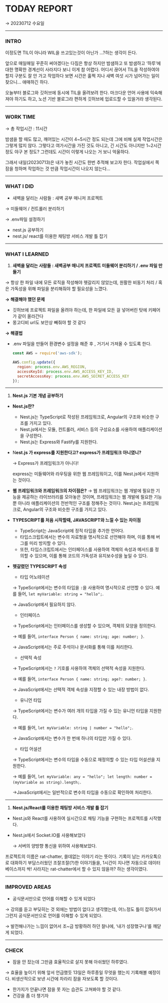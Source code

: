 # TODAY REPORT

→ 20230712 수요일

---

### INTRO

이정도면 TIL이 아니라 WIL을 쓰고있는것이 아닌가 …?하는 생각이 든다.

앞으로 매일매일 꾸준히 써야겠다는 다짐은 항상 하지만 밤샘하고 또 밤샘하고 ‘하루’에 대한 명확한 경계선이 사라지다 보니 이게 참 어렵다. 어디서 끊어서 TIL을 작성하여야 할지 구분도 잘 안 가고 작업하다 보면 시간은 훌쩍 지나 새벽 여섯 시가 넘어가는 일이 잦으니… 애매하긴 하다.

오늘부터 블로그와 깃허브에 동시에 TIL을 올려보려 한다. 마크다운 언어 사용에 익숙해져야 하기도 하고, 노션 기반 블로그라 편하게 깃허브에 업로드할 수 있을거라 생각된다.

---

### WORK TIME

→ 총 작업시간 : 11시간 

밤샘을 할 때도 많고, 깨어있는 시간이 4~5시간 정도 되는데  그에 비해 실제 작업시간은 그렇게 많지 않다. 그렇다고 여가시간을 가진 것도 아니고, 긴 시간도 아니지만 1~2시간 정도 야구 본 정도? 그런데도 시간이 이렇게 나오는 거 보니 억울하다. 

그래서 내일(20230713)은 내가 놓친 시간도 한번 추적해 보고자 한다. 작업실에서 쪽잠을 청하며 작업하는 것 만큼 작업시간이 나오지 않는다…

---

### WHAT I DID

- 새벽을 달리는 사람들 : 새벽 공부 매니저 프로젝트

→ 미들웨어 / 컨트롤러 분리하기

→ .env파일 설정하기

- nest.js 공부하기
- nest.js/ react를 이용한 채팅방 서비스 개발 틀 잡기

---

### WHAT I LEARNED

1. **새벽을 달리는 사람들 : 새벽공부 매니저 프로젝트 미들웨어 분리하기 / .env 파일 만들기**

→ 항상 한 파일 내에 모든 로직을 작성해야 헷갈리지 않았는데, 원활한 비동기 처리 /  혹은 가독성을 위해 파일을 분리해줘야 할 필요성을 느꼈다. 

**→ 해결해야 했던 문제**

- 깃허브에 프로젝트 파일을 올려야 하는데, 한 파일에 모든 걸 넣어버린 탓에 키페어가 같이 올라간다
- 몽고디비 url도 보안상 빼줘야 할 것 같다

**→ 해결법** 

- .env 파일을 만들어 환경변수 설정을 해준 후 , 거기서 가져올 수 있도록 한다.
    
    ```jsx
    const AWS = require('aws-sdk');
    
    AWS.config.update({
      region: process.env.AWS_REGION,
      accessKeyId: process.env.AWS_ACCESS_KEY_ID,
      secretAccessKey: process.env.AWS_SECRET_ACCESS_KEY
    });
    ```
    

---

1. **Nest.js 기본 개념 공부하기**

- **Nest.js란?**
    - Nest.js는 TypeScript로 작성된 프레임워크로, Angular의 구조와 비슷한 구조를 가지고 있다.
    - Nest.js에서는 모듈, 컨트롤러, 서비스 등의 구성요소를 사용하여 애플리케이션을 구성한다.
    - Nest.js는 Express와 Fastify를 지원한다.
    
- N**est.js 가 express를 지원한다고? express가 프레임워크 아니였니?**
    
    → Express가 프레임워크가 아니다!
    
    express는 미들웨어와 라우팅을 위한 웹 프레임워이고, 이를 Nest.js에서 지원하는 것이다. 
    

- **웹 프레임워크와 프레임워크의 차이점은?**
→ 웹 프레임워크는 웹 개발에 필요한 기능을 제공하는 라이브러리를 모아놓은 것이며, 프레임워크는 웹 개발에 필요한 기능뿐 아니라 애플리케이션의 전반적인 구조를 정해주는 것이다. Nest.js는 프레임워크로, Angular의 구조와 비슷한 구조를 가지고 있다.

- **TYPESCRIPT를 처음 시작할때, JAVASCRIPT와 느낄 수 있는 차이점**
    - TypeScript는 JavaScript에 정적 타입을 추가한 언어다.
    - 타입스크립트에서는 변수의 자료형을 명시적으로 선언해야 하며, 이를 통해 버그를 미리 방지할 수 있다.
    - 또한, 타입스크립트에서는 인터페이스를 사용하여 객체의 속성과 메서드를 정의할 수 있으며, 이를 통해 코드의 가독성과 유지보수성을 높일 수 있다.

- **헷갈렸던 TYPESCRIPT 속성**
    - 타입 어노테이션
    
    → TypeScript에서는 변수의 타입을 `:`을 사용하여 명시적으로 선언할 수 있다. 예를 들어, `let myVariable: string = "hello";`. 
    
    →  JavaScript에서 필요하지 않다.
    
    - 인터페이스
    
    → TypeScript에서는 인터페이스를 생성할 수 있으며, 객체의 모양을 정의한다.
    
    →  예를 들어, `interface Person { name: string; age: number; }`. 
    
    → JavaScript에서는 주로 주석이나 문서화를 통해 이를 처리한다.
    
    - 선택적 속성
    
    → TypeScript에서는 `?` 기호를 사용하여 객체의 선택적 속성을 지원한다. 
    
    → 예를 들어, `interface Person { name: string; age?: number; }`. 
    
    → JavaScript에서는 선택적 객체 속성을 지정할 수 있는 내장 방법이 없다.
    
    - 유니언 타입
    
    → TypeScript에서는 변수가 여러 개의 타입을 가질 수 있는 유니언 타입을 지원한다. 
    
    → 예를 들어, `let myVariable: string | number = "hello";`. 
    
    → JavaScript에서는 변수가 한 번에 하나의 타입만 가질 수 있다.
    
    - 타입 어설션
    
    → TypeScript에서는 변수의 타입을 수동으로 재정의할 수 있는 타입 어설션을 지원한다. 
    
    → 예를 들어, `let myVariable: any = "hello"; let length: number = (myVariable as string).length;`. 
    
    →JavaScript에서는 일반적으로 변수의 타입을 수동으로 확인하여 처리한다.
    

---

1. **Nest.js/React를 이용한 채팅방 서비스 개발 틀 잡기**
- Nest.js와 React를 사용하여 실시간으로 채팅 기능을 구현하는 프로젝트를 시작했다.
- Nest.js에서 Socket.IO를 사용해보았다
    
    → 서버의 양방향 통신을 위하여 사용해보았다.
    

프로젝트의 이름은 rat-chatter, 쓸데없는 이야기 라는 뜻이다. 기록이 남는 카카오톡으로 대화하기 부담스러웠던 조잘조잘(?)한 이야기들을, 1시간이 지나면 자동으로 데이터베이스까지 싹! 사라지는 rat-chatter에서 할 수 있지 않을까? 하는 생각이였다.

---

### IMPROVED AREAS

- 공식문서만으로 언어를 이해할 수 있게 되었다

→ 강의를 듣고 부딪히는 것 외에는 방법이 없다고 생각했는데, 어느정도 틀이 잡혀가서 그런지 공식문서만으로 언어를 이해할 수 있게 되었다.

→ 발전해나가는 느낌이 없어서 조~금 방황하려 하던 찰나에, ‘내가 성장했구나’를 깨닫게 되었다.

---

### CHECK

- 잠을 안 잤는데 그만큼 효율적으로 살지 못해 아쉬웠던 하루였다.

→ 효율을 높이기 위해 앞서 언급했듯 13일은 하루종일 무엇을 했는지 기록해볼 예정이다. 비생산적으로 보낸 시간에 차라리 잠을 자보도록 할 것이다.

- 한가지가 안끝나면 잠을 못 자는 습관도 고쳐봐야 할 것 같다.
- 건강을 좀 더 챙기자 